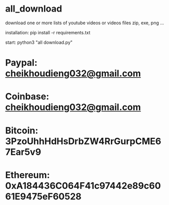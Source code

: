 # all_download


download one or more lists of youtube videos or videos files zip, exe, png ...

installation: pip install -r requirements.txt

start: python3 "all download.py"





#   Paypal: cheikhoudieng032@gmail.com
#   Coinbase: cheikhoudieng032@gmail.com                       
#   Bitcoin: 3PzoUhhHdHsDrbZW4RrGurpCME67Ear5v9                
#   Ethereum: 0xA184436C064F41c97442e89c6061E9475eF60528 
